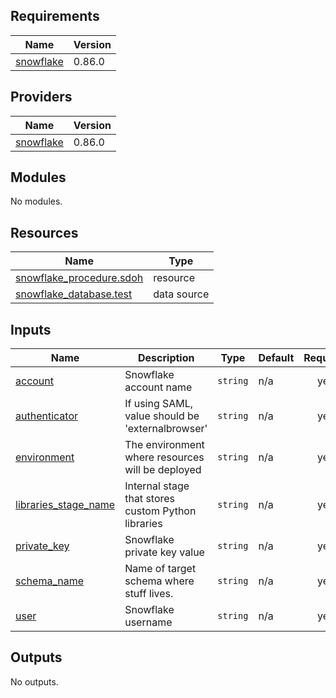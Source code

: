 <!-- BEGIN_TF_DOCS -->
## Requirements

| Name | Version |
|------|---------|
| <a name="requirement_snowflake"></a> [snowflake](#requirement\_snowflake) | 0.86.0 |

## Providers

| Name | Version |
|------|---------|
| <a name="provider_snowflake"></a> [snowflake](#provider\_snowflake) | 0.86.0 |

## Modules

No modules.

## Resources

| Name | Type |
|------|------|
| [snowflake_procedure.sdoh](https://registry.terraform.io/providers/Snowflake-Labs/snowflake/0.86.0/docs/resources/procedure) | resource |
| [snowflake_database.test](https://registry.terraform.io/providers/Snowflake-Labs/snowflake/0.86.0/docs/data-sources/database) | data source |

## Inputs

| Name | Description | Type | Default | Required |
|------|-------------|------|---------|:--------:|
| <a name="input_account"></a> [account](#input\_account) | Snowflake account name | `string` | n/a | yes |
| <a name="input_authenticator"></a> [authenticator](#input\_authenticator) | If using SAML, value should be 'externalbrowser' | `string` | n/a | yes |
| <a name="input_environment"></a> [environment](#input\_environment) | The environment where resources will be deployed | `string` | n/a | yes |
| <a name="input_libraries_stage_name"></a> [libraries\_stage\_name](#input\_libraries\_stage\_name) | Internal stage that stores custom Python libraries | `string` | n/a | yes |
| <a name="input_private_key"></a> [private\_key](#input\_private\_key) | Snowflake private key value | `string` | n/a | yes |
| <a name="input_schema_name"></a> [schema\_name](#input\_schema\_name) | Name of target schema where stuff lives. | `string` | n/a | yes |
| <a name="input_user"></a> [user](#input\_user) | Snowflake username | `string` | n/a | yes |

## Outputs

No outputs.
<!-- END_TF_DOCS -->
